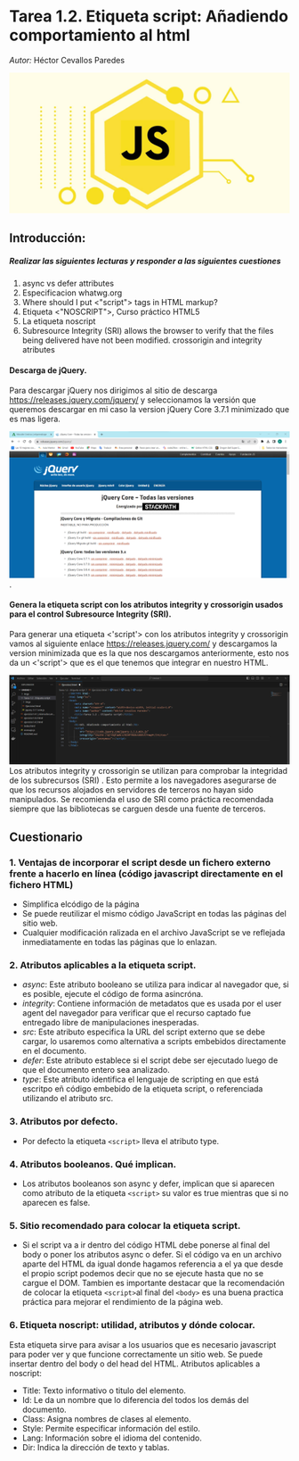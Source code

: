 # Tarea 1.2. Etiqueta script: Añadiendo comportamiento al html

*Autor:* Héctor Cevallos Paredes

![alt](./imgs/javascript-cover.jpg)

## Introducción: 
##### *Realizar las siguientes lecturas y responder a las siguientes cuestiones*

1. async vs defer attributes
2. Especificacion whatwg.org
3. Where should I put  <"script"> tags in HTML markup?
4. Etiqueta <"NOSCRIPT">, Curso práctico HTML5
5. La etiqueta noscript
6. Subresource Integrity (SRI) allows the browser to verify that the files being delivered have not been modified. crossorigin and integrity atributes

#### Descarga de jQuery.  
Para descargar jQuery nos dirigimos al sitio de descarga https://releases.jquery.com/jquery/ y seleccionamos la versión que queremos descargar en mi caso la version jQuery Core 3.7.1 minimizado que es mas ligera.

![alt](./imgs/descargaJquery.png).

#### Genera la etiqueta script con los atributos integrity y crossorigin usados para el control Subresource Integrity (SRI).
Para generar una etiqueta <'script'> con los atributos integrity y crossorigin vamos al siguiente enlace https://releases.jquery.com/ y descargamos la version minimizada que es la que nos descargamos anteriormente, esto nos da un <'script'> que es el que tenemos que integrar en nuestro HTML.

![alt](./imgs/generador_de_etiquetas.png)
Los atributos integrity y crossorigin se utilizan para comprobar la integridad de los subrecursos (SRI) . Esto permite a los navegadores asegurarse de que los recursos alojados en servidores de terceros no hayan sido manipulados. Se recomienda el uso de SRI como práctica recomendada siempre que las bibliotecas se carguen desde una fuente de terceros.

## Cuestionario 

### 1. Ventajas de incorporar el script desde un fichero externo frente a hacerlo en línea (código javascript directamente en el fichero HTML)
- Simplifica elcódigo de la página
- Se puede reutilizar el mismo código JavaScript en todas las páginas del sitio web.
- Cualquier modificación ralizada en el archivo JavaScript se ve reflejada inmediatamente en todas las páginas que lo enlazan.

### 2. Atributos aplicables a la etiqueta script.
- *async*: Este atributo booleano se utiliza para indicar al navegador que, si es posible, ejecute el código de forma asincróna.
- *integrity*: Contiene información de metadatos que es usada por el user agent del navegador para verificar que el recurso captado fue entregado libre de manipulaciones inesperadas.
- *src*: Este atributo especifica la URL del script externo que se debe cargar, lo usaremos como alternativa a scripts embebidos directamente en el documento.
- *defer*: Este atributo establece si el script debe ser ejecutado luego de que el documento entero sea analizado.
- *type*: Este atributo identifica el lenguaje de scripting en que está escritpo eñ código embebido de la etiqueta script, o referenciada utilizando el atributo src.

### 3. Atributos por defecto.
- Por defecto la etiqueta `<script>` lleva el atributo type.

### 4. Atributos booleanos. Qué implican.
- Los atributos booleanos son async y defer, implican que si aparecen como atributo de la etiqueta `<script>` su valor es true mientras que si no aparecen es false.

### 5. Sitio recomendado para colocar la etiqueta script.
- Si el script va a ir dentro del código HTML debe ponerse al final del body o poner los atributos async o defer.
Si el código va en un archivo aparte del HTML da igual donde hagamos referencia a el ya que desde el propio script podemos decir que no se ejecute hasta que no se cargue el DOM.
Tambien es importante destacar que la recomendación de colocar la etiqueta `<script>`al final del `<body>` es una buena practica práctica para mejorar el rendimiento de la página web.

### 6. Etiqueta noscript: utilidad, atributos y dónde colocar.
Esta etiqueta sirve para avisar a los usuarios que es necesario javascript para poder ver y que funcione correctamente un sitio web. 
Se puede insertar dentro del body o del head del HTML.
Atributos aplicables a noscript:

- Title: Texto informativo o titulo del elemento.
- Id: Le da un nombre que lo diferencia del todos los demás del documento.
- Class: Asigna nombres de clases al elemento.
- Style: Permite especificar información del estilo.
- Lang: Información sobre el idioma del contenido.
- Dir: Indica la dirección de texto y tablas.



